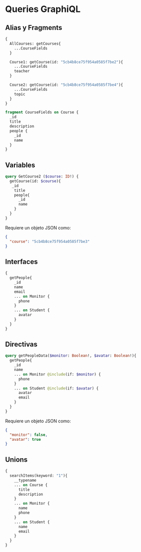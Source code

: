 # Queries GraphiQL

## Alias y Fragments

```graphql
{
  AllCourses: getCourses{
    ...CourseFields
  }

  Course1: getCourse(id: "5cb4b8ce75f954a0585f7be2"){
    ...CourseFields
    teacher
  }

  Course2: getCourse(id: "5cb4b8ce75f954a0585f7be4"){
    ...CourseFields
    topic
  }
}

fragment CourseFields on Course {
  _id
  title
  description
  people {
    _id
    name
  }
}
```

## Variables

```graphql
query GetCourse2 ($course: ID!) {
  getCourse(id: $course){
   _id
    title
    people{
      _id
      name
    }
  }
}
```

Requiere un objeto JSON como:

```json
{
  "course": "5cb4b8ce75f954a0585f7be3"
}
```

## Interfaces

```graphql
{
  getPeople{
    _id
    name
    email
    ... on Monitor {
      phone
    }
    ... on Student {
      avatar
    }
  }
}
```

## Directivas

```graphql
query getPeopleData($monitor: Boolean!, $avatar: Boolean!){
  getPeople{
    _id
    name
    ... on Monitor @include(if: $monitor) {
      phone
    }
    ... on Student @include(if: $avatar) {
      avatar
      email
    }
  }
}
```

Requiere un objeto JSON como:

```json
{
  "monitor": false,
  "avatar": true
}
```

## Unions

```graphql
{
  searchItems(keyword: "1"){
    __typename
    ... on Course {
      title
      description
    }
    ... on Monitor {
      name
      phone
    }
    ... on Student {
      name
      email
    }
  }
}
```
